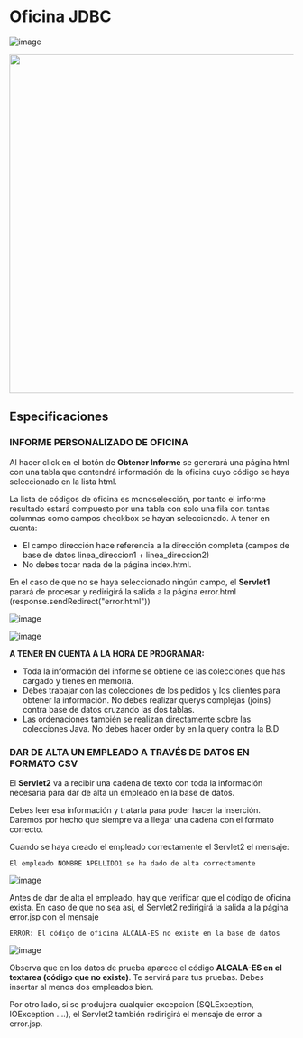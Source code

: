 # Oficina JDBC

![image](https://github.com/profeMelola/Programacion-08-2023-24/assets/91023374/ef0d36b4-888f-42d3-9cd1-19cceb3bce87)


<img src="https://github.com/profeMelola/Programacion-08-2023-24/assets/91023374/0f8c714f-0279-4bae-9e1a-642527c9bf26" height="600px"/>


## Especificaciones

### INFORME PERSONALIZADO DE OFICINA

Al hacer click en el botón de **Obtener Informe** se generará una página html con una tabla que contendrá información de la oficina cuyo código se haya seleccionado en la lista html.

La lista de códigos de oficina es monoselección, por tanto el informe resultado estará compuesto por una tabla con solo una fila con tantas columnas como campos checkbox se hayan seleccionado. A tener en cuenta:
- El campo dirección hace referencia a la dirección completa (campos de base de datos linea_direccion1 + linea_direccion2)
- No debes tocar nada de la página index.html.

En el caso de que no se haya seleccionado ningún campo, el **Servlet1** parará de procesar y redirigirá la salida a la página error.html (response.sendRedirect("error.html"))

![image](https://github.com/profeMelola/Programacion-08-2023-24/assets/91023374/e0f9e403-438c-4465-821c-b927dae83339)

![image](https://github.com/profeMelola/Programacion-08-2023-24/assets/91023374/b4503288-b97e-4e41-ad5f-88ccf990a480)


**A TENER EN CUENTA A LA HORA DE PROGRAMAR:**
- Toda la información del informe se obtiene de las colecciones que has cargado y tienes en memoria. 
- Debes trabajar con las colecciones de los pedidos y los clientes para obtener la información. No debes realizar querys complejas (joins) contra base de datos cruzando las dos tablas.
- Las ordenaciones también se realizan directamente sobre las colecciones Java. No debes hacer order by en la query contra la B.D

### DAR DE ALTA UN EMPLEADO A TRAVÉS DE DATOS EN FORMATO CSV

El **Servlet2** va a recibir una cadena de texto con toda la información necesaria para dar de alta un empleado en la base de datos.

Debes leer esa información y tratarla para poder hacer la inserción. Daremos por hecho que siempre va a llegar una cadena con el formato correcto.

Cuando se haya creado el empleado correctamente el Servlet2 el mensaje:

```
El empleado NOMBRE APELLIDO1 se ha dado de alta correctamente
```

![image](https://github.com/profeMelola/Programacion-08-2023-24/assets/91023374/82fea845-843f-4e8c-be62-684b70e1d39c)




Antes de dar de alta el empleado, hay que verificar que el código de oficina exista. En caso de que no sea así, el Servlet2 redirigirá la salida a la página error.jsp con el mensaje 
```
ERROR: El código de oficina ALCALA-ES no existe en la base de datos
```

![image](https://github.com/profeMelola/Programacion-08-2023-24/assets/91023374/337577d2-087f-4003-a631-b763605a4d06)


Observa que en los datos de prueba aparece el código **ALCALA-ES en el textarea (código que no existe)**. Te servirá para tus pruebas. Debes insertar al menos dos empleados bien.

Por otro lado, si se produjera cualquier excepcion (SQLException, IOException ….), el Servlet2 también redirigirá el mensaje de error a error.jsp.


